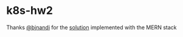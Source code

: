 # k8s-hw2

Thanks [@bjnandi](https://github.com/bjnandi) for the [solution](https://github.com/bjnandi/containerize-full-stack-app-MERN-with-docker-compose) implemented with the MERN stack

